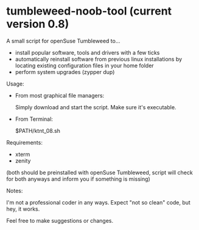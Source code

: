 # tumbleweed-noob-tool (current version 0.8)
A small script for openSuse Tumbleweed to... 
- install popular software, tools and drivers with a few ticks
- automatically reinstall software from previous linux installations by locating existing configuration files in your home folder
- perform system upgrades (zypper dup)



Usage:
- From most graphical file managers: 

    Simply download and start the script. Make sure it's executable.



- From Terminal:

    $PATH/ktnt_08.sh



Requirements:
- xterm 
- zenity 

(both should be preinstalled with openSuse Tumbleweed, script will check for both anyways and inform you if something is missing)



Notes:

I'm not a professional coder in any ways. Expect "not so clean" code, but hey, it works.

Feel free to make suggestions or changes.
